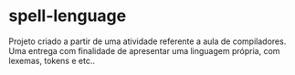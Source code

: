 # spell-lenguage

Projeto criado a partir de uma atividade referente a aula de compiladores.
Uma entrega com finalidade de apresentar uma linguagem própria, com lexemas, tokens e etc..